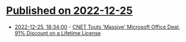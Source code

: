 # [Published on 2022-12-25](index.md)

* [2022-12-25, 18:34:00](https://slashdot.org/story/22/12/25/1827221/cnet-touts-massive-microsoft-office-deal-91-discount-on-a-lifetime-license?utm_source=rss1.0mainlinkanon&utm_medium=feed) - [CNET Touts 'Massive' Microsoft Office Deal: 91% Discount on a Lifetime License](https://slashdot.org/story/22/12/25/1827221/cnet-touts-massive-microsoft-office-deal-91-discount-on-a-lifetime-license?utm_source=rss1.0mainlinkanon&utm_medium=feed)

